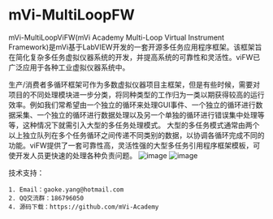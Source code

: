 # mVi-MultiLoopFW
mVi-MultiLoopViFW(mVi Academy Multi-Loop Virtual Instrument Framework)是mVi基于LabVIEW开发的一套开源多任务应用程序框架。该框架旨在简化复杂多任务虚拟仪器系统的开发，并提高系统的可靠性和灵活性。viFW已广泛应用于各种工业虚拟仪器系统中。

生产/消费者多循环框架可作为多数虚拟仪器项目主框架，但是有些时候，需要对项目的不同处理模块进一步分类，将同种类型的工作归为一类以期获得较高的运行效率。例如我们常希望由一个独立的循环来处理GUI事件、一个独立的循环进行数据采集、一个独立的循环进行数据处理以及另一个单独的循环进行错误集中处理等等，这种情况下就需引入大型的多任务处理模式。
大型的多任务模式通常由两个以上独立队列在多个任务循环之间传递不同类别的数据，以协调各循环完成不同的功能。viFW提供了一套可靠性高，灵活性强的大型多任务引用程序框架模板，可使开发人员更快速的处理各种负责问题。
![image](https://user-images.githubusercontent.com/90971380/133905766-9d526db8-937b-4312-b965-d34f60317bca.png)
![image](https://user-images.githubusercontent.com/90971380/133905774-42d74926-d30c-4895-8716-5680aba02226.png)

技术支持：

    1. Email：gaoke.yang@hotmail.com
    2. QQ交流群：186796050
    4. 源码下载：https://github.com/mVi-Academy
